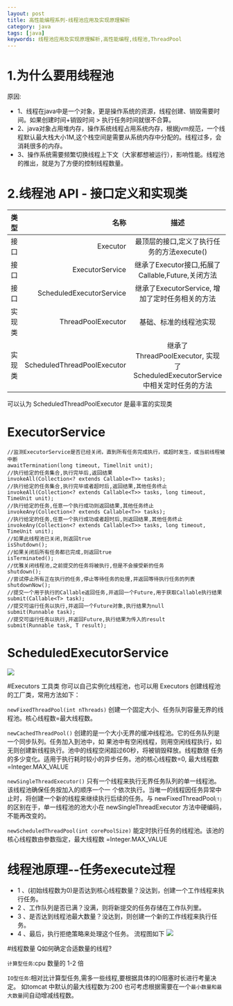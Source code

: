 ```yaml
---
layout: post 
title: 高性能编程系列-线程池应用及实现原理解析
category: java 
tags: [java]
keywords: 线程池应用及实现原理解析,高性能编程,线程池,ThreadPool
---
```


# 1.为什么要用线程池
原因:
 - 1、线程在java中是一个对象，更是操作系统的资源，线程创建、销毁需要时间。如果创建时间+销毁时间 > 执行任务时间就很不合算。
 - 2、java对象占用堆内存，操作系统线程占用系统内存，根据jvm规范，一个线程默认最大栈大小1M,这个栈空间是需要从系统内存中分配的。线程过多，会消耗很多的内存。
 - 3、操作系统需要频繁切换线程上下文（大家都想被运行），影响性能。线程池的推出，就是为了方便的控制线程数量。

# 2.线程池 API - 接口定义和实现类
| 类型        | 名称   |  描述  |
| --------   | -----:  | :----:  |
| 接口      | Executor   |   最顶层的接口,定义了执行任务的方法execute()    |
| 接口        |   ExecutorService   |   继承了Executor接口,拓展了Callable,Future,关闭方法   |
| 接口        |    ScheduledExecutorService    |  继承了ExecutorService, 增加了定时任务相关的方法  |
| 实现类       |    ThreadPoolExecutor    |  基础、标准的线程池实现  |
| 实现类        |    ScheduledThreadPoolExecutor    |  继承了ThreadPoolExecutor, 实现了ScheduledExecutorService中相关定时任务的方法  |

  可以认为 ScheduledThreadPoolExecutor 是最丰富的实现类

# ExecutorService

    //监测ExecutorService是否已经关闭，直到所有任务完成执行，或超时发生，或当前线程被中断
    awaitTermination(long timeout, Timellnit unit);
    //执行给定的任务集合,执行完毕后,返回结果
    invokeAll(Collection<? extends Callable<T>> tasks);
    //执行给定的任务集合,执行完毕或者超时后,返回结果,其他任务终止
    invokeAll(Collection<? extends Callable<T>> tasks, long timeout, TimeUnit unit);
    //执行给定的任务,任意一个执行成功则返回结果,其他任务终止
    invokeAny(Collection<? extends Callable<T>> tasks);
    //执行给定的任务,任意一个执行成功或者超时后,则返回结果,其他任务终止
    invokeAny(Collection<? extends Callable<T>> tasks, long timeout, TimeUnit unit);
    //如果此线程池已关闭,则返回true
    isShutdown();
    //如果关闭后所有任务都已完成,则返回true
    isTerminated();
    //优雅关闭线程池,之前提交的任务将被执行,但是不会接受新的任务
    shutdown();
    //尝试停止所有正在执行的任务,停止等待任务的处理,并返回等待执行任务的列表
    shutdownNow();
    //提交一个用于执行的Callable返回任务,并返回一个Future,用于获取Callable执行结果
    submit(Callable<T> task);
    //提交可运行任务以执行,并返回一个Future对象,执行结果为null
    submit(Runnable task);
    //提交可运行任务以执行,并返回Future,执行结果为传入的result
    submit(Runnable task, T result);

# ScheduledExecutorService
![](http://image.xiaoyaowind.com/image/202204091058917.png)

#Executors 工具类
你可以自己实例化线程池，也可以用 Executors 创建线程池的工厂类，常用方法如下：

`newFixedThreadPool(int nThreads)` 创建一个固定大小、任务队列容量无界的线程池。核心线程数=最大线程数。

`newCachedThreadPool()` 创建的是一个大小无界的缓冲线程池。它的任务队列是一个同步队列。任务加入到池中，如
果池中有空闲线程，则用空闲线程执行，如无则创建新线程执行。池中的线程空闲超过60秒，将被销毁释放。线程数随
任务的多少变化。适用于执行耗时较小的异步任务。池的核心线程数=0, 最大线程数=Integer.MAX_VALUE

`newSingleThreadExecutor()` 只有一个线程来执行无界任务队列的单一线程池。该线程池确保任务按加入的顺序一个一
个依次执行。当唯一的线程因任务异常中止时，将创建一个新的线程来继续执行后续的任务。与 newFixedThreadPool⑴
的区别在于，单一线程池的池大小在 newSingleThreadExecutor 方法中硬编码，不能再改变的。

`newScheduledThreadPool(int corePoolSize)` 能定时执行任务的线程池。该池的核心线程数由参数指定，最大线程数
=Integer.MAX_VALUE
# 线程池原理--任务execute过程
- 1 、(初始线程数为0)是否达到核心线程数量？没达到，创建一个工作线程来执行任务。
- 2 、工作队列是否已满？没满，则将新提交的任务存储在工作队列里。
- 3 、是否达到线程池最大数量？没达到，则创建一个新的工作线程来执行任务。
- 4 、最后，执行拒绝策略来处理这个任务。
流程图如下
  ![](http://image.xiaoyaowind.com/image/202204091130319.png)
  
#线程数量
Q如何确定合适数量的线程?

`计算型任务`:cpu 数量的 1-2 倍

`IO型任务`:相对比计算型任务,需多一些线程,要根据具体的IO阻塞时长进行考量决定。
如tomcat 中默认的最大线程数为:200
也可考虑根据需要在一个`最小数量和最大数量`间自动增减线程数。
    